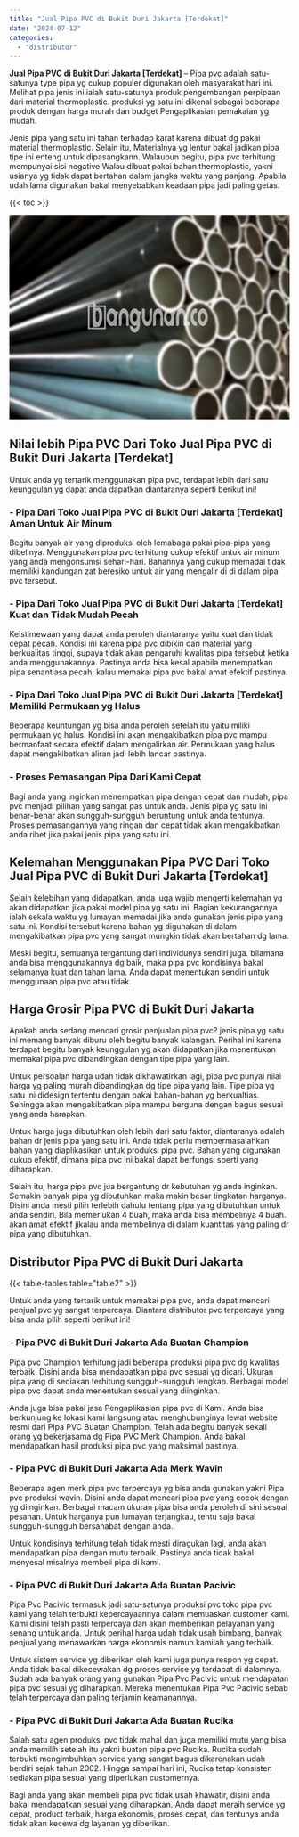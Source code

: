 ```yaml
---
title: "Jual Pipa PVC di Bukit Duri Jakarta [Terdekat]"
date: "2024-07-12"
categories: 
  - "distributor"
---
```


**Jual Pipa PVC di Bukit Duri Jakarta \[Terdekat\]** – Pipa pvc adalah satu-satunya type pipa yg cukup populer digunakan oleh masyarakat hari ini. Melihat pipa jenis ini ialah satu-satunya produk pengembangan perpipaan dari material thermoplastic. produksi yg satu ini dikenal sebagai beberapa produk dengan harga murah dan budget Pengaplikasian pemakaian yg mudah.

Jenis pipa yang satu ini tahan terhadap karat karena dibuat dg pakai material thermoplastic. Selain itu, Materialnya yg lentur bakal jadikan pipa tipe ini enteng untuk dipasangkann. Walaupun begitu, pipa pvc terhitung mempunyai sisi negative Walau dibuat pakai bahan thermoplastic, yakni usianya yg tidak dapat bertahan dalam jangka waktu yang panjang. Apabila udah lama digunakan bakal menyebabkan keadaan pipa jadi paling getas.

{{< toc >}}

![Jual Pipa PVC di Bukit Duri Jakarta [Terdekat]](/images/jaul-pipa-pvc-37.png)

## Nilai lebih Pipa PVC Dari Toko Jual Pipa PVC di Bukit Duri Jakarta \[Terdekat\]

Untuk anda yg tertarik menggunakan pipa pvc, terdapat lebih dari satu keunggulan yg dapat anda dapatkan diantaranya seperti berikut ini!

### \- Pipa Dari Toko Jual Pipa PVC di Bukit Duri Jakarta \[Terdekat\] Aman Untuk Air Minum

Begitu banyak air yang diproduksi oleh lemabaga pakai pipa-pipa yang dibelinya. Menggunakan pipa pvc terhitung cukup efektif untuk air minum yang anda mengonsumsi sehari-hari. Bahannya yang cukup memadai tidak memiliki kandungan zat beresiko untuk air yang mengalir di di dalam pipa pvc tersebut.

### \- Pipa Dari Toko Jual Pipa PVC di Bukit Duri Jakarta \[Terdekat\] Kuat dan Tidak Mudah Pecah

Keistimewaan yang dapat anda peroleh diantaranya yaitu kuat dan tidak cepat pecah. Kondisi ini karena pipa pvc dibikin dari material yang berkualitas tinggi, supaya tidak akan pengaruhi kwalitas pipa tersebut ketika anda menggunakannya. Pastinya anda bisa kesal apabila menempatkan pipa senantiasa pecah, kalau memakai pipa pvc bakal amat efektif pastinya.

### \- Pipa Dari Toko Jual Pipa PVC di Bukit Duri Jakarta \[Terdekat\] Memiliki Permukaan yg Halus

Beberapa keuntungan yg bisa anda peroleh setelah itu yaitu miliki permukaan yg halus. Kondisi ini akan mengakibatkan pipa pvc mampu bermanfaat secara efektif dalam mengalirkan air. Permukaan yang halus dapat mengakibatkan aliran jadi lebih lancar pastinya.

### \- Proses Pemasangan Pipa Dari Kami Cepat

Bagi anda yang inginkan menempatkan pipa dengan cepat dan mudah, pipa pvc menjadi pilihan yang sangat pas untuk anda. Jenis pipa yg satu ini benar-benar akan sungguh-sungguh beruntung untuk anda tentunya. Proses pemasangannya yang ringan dan cepat tidak akan mengakibatkan anda ribet jika pakai jenis pipa yang satu ini.

## Kelemahan Menggunakan Pipa PVC Dari Toko Jual Pipa PVC di Bukit Duri Jakarta \[Terdekat\]

Selain kelebihan yang didapatkan, anda juga wajib mengerti kelemahan yg akan didapatkan jika pakai model pipa yg satu ini. Bagian kekurangannya ialah sekala waktu yg lumayan memadai jika anda gunakan jenis pipa yang satu ini. Kondisi tersebut karena bahan yg digunakan di dalam mengakibatkan pipa pvc yang sangat mungkin tidak akan bertahan dg lama.

Meski begitu, semuanya tergantung dari individunya sendiri juga. bilamana anda bisa menggunakannya dg baik, maka pipa pvc kondisinya bakal selamanya kuat dan tahan lama. Anda dapat menentukan sendiri untuk menggunaan pipa pvc atau tidak.

## Harga Grosir Pipa PVC di Bukit Duri Jakarta

Apakah anda sedang mencari grosir penjualan pipa pvc? jenis pipa yg satu ini memang banyak diburu oleh begitu banyak kalangan. Perihal ini karena terdapat begitu banyak keunggulan yg akan didapatkan jika menentukan memakai pipa pvc dibandingkan dengan tipe pipa yang lain.

Untuk persoalan harga udah tidak dikhawatirkan lagi, pipa pvc punyai nilai harga yg paling murah dibandingkan dg tipe pipa yang lain. Tipe pipa yg satu ini didesign tertentu dengan pakai bahan-bahan yg berkualtias. Sehingga akan mengakibatkan pipa mampu berguna dengan bagus sesuai yang anda harapkan.

Untuk harga juga dibutuhkan oleh lebih dari satu faktor, diantaranya adalah bahan dr jenis pipa yang satu ini. Anda tidak perlu mempermasalahkan bahan yang diaplikasikan untuk produksi pipa pvc. Bahan yang digunakan cukup efektif, dimana pipa pvc ini bakal dapat berfungsi sperti yang diharapkan.

Selain itu, harga pipa pvc jua bergantung dr kebutuhan yg anda inginkan. Semakin banyak pipa yg dibutuhkan maka makin besar tingkatan harganya. Disini anda mesti pilih terlebih dahulu tentang pipa yang dibutuhkan untuk anda sendiri. Bila memerlukan 4 buah, maka anda bisa membelinya 4 buah. akan amat efektif jikalau anda membelinya di dalam kuantitas yang paling dr pipa yang dibutuhkan.

## Distributor Pipa PVC di Bukit Duri Jakarta

{{< table-tables table="table2" >}}

Untuk anda yang tertarik untuk memakai pipa pvc, anda dapat mencari penjual pvc yg sangat terpercaya. Diantara distributor pvc terpercaya yang bisa anda pilih seperti berikut ini!

### \- Pipa PVC di Bukit Duri Jakarta Ada Buatan Champion

Pipa pvc Champion terhitung jadi beberapa produksi pipa pvc dg kwalitas terbaik. Disini anda bisa mendapatkan pipa pvc sesuai yg dicari. Ukuran pipa yang di sediakan terhitung sungguh-sungguh lengkap. Berbagai model pipa pvc dapat anda menentukan sesuai yang diinginkan.

Anda juga bisa pakai jasa Pengaplikasian pipa pvc di Kami. Anda bisa berkunjung ke lokasi kami langsung atau menghubunginya lewat website resmi dari Pipa PVC Buatan Champion. Telah ada begitu banyak sekali orang yg bekerjasama dg Pipa PVC Merk Champion. Anda bakal mendapatkan hasil produksi pipa pvc yang maksimal pastinya.

### \- Pipa PVC di Bukit Duri Jakarta Ada Merk Wavin

Beberapa agen merk pipa pvc terpercaya yg bisa anda gunakan yakni Pipa pvc produksi wavin. Disini anda dapat mencari pipa pvc yang cocok dengan yg diinginkan. Berbagai macam ukuran pipa bisa anda peroleh di sini sesuai pesanan. Untuk harganya pun lumayan terjangkau, tentu saja bakal sungguh-sungguh bersahabat dengan anda.

Untuk kondisinya terhitung telah tidak mesti diragukan lagi, anda akan mendapatkan pipa dengan mutu terbaik. Pastinya anda tidak bakal menyesal misalnya membeli pipa di kami.

### \- Pipa PVC di Bukit Duri Jakarta Ada Buatan Pacivic

Pipa Pvc Pacivic termasuk jadi satu-satunya produksi pvc toko pipa pvc kami yang telah terbukti kepercayaannya dalam memuaskan customer kami. Kami disini telah pasti terpercaya dan akan memberikan pelayanan yang senang untuk anda. Untuk perihal harga udah tidak usah bimbang, banyak penjual yang menawarkan harga ekonomis namun kamilah yang terbaik.

Untuk sistem service yg diberikan oleh kami juga punya respon yg cepat. Anda tidak bakal dikecewakan dg proses service yg terdapat di dalamnya. Sudah ada banyak orang yang gunakan Pipa Pvc Pacivic untuk mendapatan pipa pvc sesuai yg diharapkan. Mereka menentukan Pipa Pvc Pacivic sebab telah terpercaya dan paling terjamin keamanannya.

### \- Pipa PVC di Bukit Duri Jakarta Ada Buatan Rucika

Salah satu agen produksi pvc tidak mahal dan juga memiliki mutu yang bisa anda memilih setelah itu yakni buatan pipa pvc Rucika. Rucika sudah terbukti mengimbuhkan service yang sangat bagus dikarenakan udah berdiri sejak tahun 2002. Hingga sampai hari ini, Rucika tetap konsisten sediakan pipa sesuai yang diperlukan customernya.

Bagi anda yang akan membeli pipa pvc tidak usah khawatir, disini anda bakal mendapatkan sesuai yang diharapkan. Anda dapat meraih service yg cepat, product terbaik, harga ekonomis, proses cepat, dan tentunya anda tidak akan kecewa dg layanan yg diberikan.
